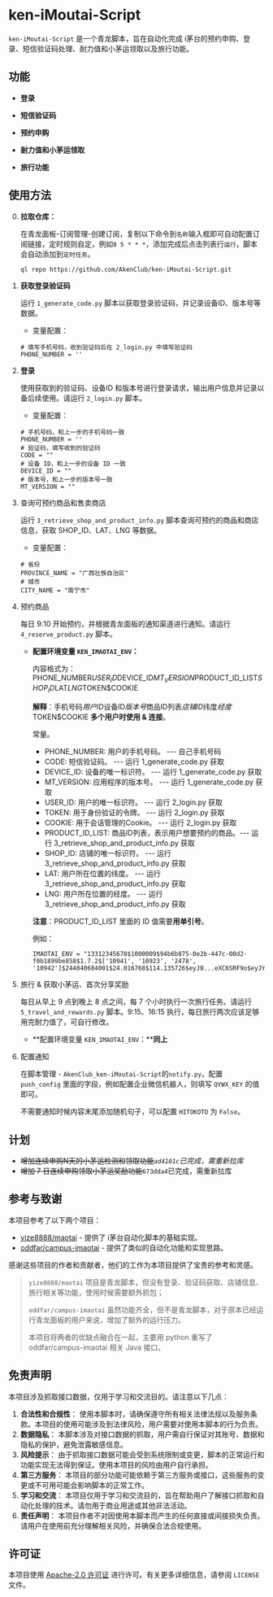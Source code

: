 # ken-iMoutai-Script

`ken-iMoutai-Script` 是一个青龙脚本，旨在自动化完成 i茅台的预约申购、登录、短信验证码处理、耐力值和小茅运领取以及旅行功能。



## 功能

- **登录**

- **短信验证码**

- **预约申购**

- **耐力值和小茅运领取**

- **旅行功能**



## 使用方法

0. **拉取仓库：**

    在青龙面板-订阅管理-创建订阅，复制以下命令到`名称`输入框即可自动配置订阅链接，定时规则自定，例如`0 5 * * *`，添加完成后点击列表行`运行`，脚本会自动添加到`定时任务`。

    ```
    ql repo https://github.com/AkenClub/ken-iMoutai-Script.git
    ```

1. **获取登录验证码**

   运行 `1_generate_code.py` 脚本以获取登录验证码，并记录设备ID、版本号等数据。

   - 变量配置：

   ```
   # 填写手机号码，收到验证码后在 2_login.py 中填写验证码
   PHONE_NUMBER = ''
   ```

2. **登录**

   使用获取到的验证码、设备ID 和版本号进行登录请求，输出用户信息并记录以备后续使用。请运行 `2_login.py` 脚本。

   - 变量配置：


   ```
   # 手机号码，和上一步的手机号码一致
   PHONE_NUMBER = ''
   # 验证码，填写收到的验证码
   CODE = ""
   # 设备 ID，和上一步的设备 ID 一致
   DEVICE_ID = ""
   # 版本号，和上一步的版本号一致
   MT_VERSION = ""
   ```

3. 查询可预约商品和售卖商店

   运行 `3_retrieve_shop_and_product_info.py` 脚本查询可预约的商品和商店信息，获取 SHOP_ID、LAT、LNG 等数据。

   - 变量配置：

   ```
   # 省份
   PROVINCE_NAME = "广西壮族自治区"
   # 城市
   CITY_NAME = "南宁市"
   ```

4. 预约商品

   每日 9:10 开始预约，并根据青龙面板的通知渠道进行通知。请运行 `4_reserve_product.py` 脚本。

   - **配置环境变量 `KEN_IMAOTAI_ENV`：**

     内容格式为：    PHONE_NUMBER$USER_ID$DEVICE_ID$MT_VERSION$PRODUCT_ID_LIST$SHOP_ID$LAT$LN G$TOKEN$COOKIE

     **解释**：手机号码$用户ID$设备ID$版本号$商品ID列表$店铺ID$纬度$经度$TOKEN$COOKIE
     **多个用户时使用 & 连接**。

     常量。
     - PHONE_NUMBER: 用户的手机号码。            --- 自己手机号码
     - CODE: 短信验证码。                                         --- 运行 1_generate_code.py 获取
     - DEVICE_ID: 设备的唯一标识符。                     --- 运行 1_generate_code.py 获取
     - MT_VERSION: 应用程序的版本号。                 --- 运行 1_generate_code.py 获取
     - USER_ID: 用户的唯一标识符。                          --- 运行 2_login.py 获取
     - TOKEN: 用于身份验证的令牌。                          --- 运行 2_login.py 获取
     - COOKIE: 用于会话管理的Cookie。                     --- 运行 2_login.py 获取
     - PRODUCT_ID_LIST: 商品ID列表，表示用户想要预约的商品。--- 运行 3_retrieve_shop_and_product_info.py 获取
     - SHOP_ID: 店铺的唯一标识符。                     --- 运行 3_retrieve_shop_and_product_info.py 获取
     - LAT: 用户所在位置的纬度。                           --- 运行 3_retrieve_shop_and_product_info.py 获取
     - LNG: 用户所在位置的经度。                          --- 运行 3_retrieve_shop_and_product_info.py 获取

     **注意**：PRODUCT_ID_LIST 里面的 ID 值需要**用单引号**。

     例如：

     ```
     IMAOTAI_ENV = "13312345678$1000009$94b6b875-0e2b-447c-00d2-f0b1899be858$1.7.2$['10941', '10923', '2478', '10942']$244040684001$24.016768$114.135726$eyJ0...eXC6SRF9o$eyJYjZi...c1KxcYyk&13412345678$......
     ```

5. 旅行 & 获取小茅运、首次分享奖励

   每日从早上 9 点到晚上 8 点之间，每 7 个小时执行一次旅行任务。请运行 `5_travel_and_rewards.py` 脚本。9:15、16:15 执行，每日旅行两次应该足够用完耐力值了，可自行修改。

   - **配置环境变量 `KEN_IMAOTAI_ENV`：****同上**

6. 配置通知

   在脚本管理 - `AkenClub_ken-iMoutai-Script`的`notify.py`，配置 `push_config` 里面的字段，例如配置企业微信机器人，则填写 `QYWX_KEY` 的值即可。

   不需要通知时候内容末尾添加随机句子，可以配置 `HITOKOTO` 为 `False`。



## 计划

- ~~增加连续申购N天的小茅运检测和领取功能~~*`ad4101c`已完成，需重新拉库*
- ~~增加 7 日连续申购领取小茅运奖励功能~~`673dda4`已完成，需重新拉库



## 参考与致谢

本项目参考了以下两个项目：

- [yize8888/maotai](https://github.com/yize8888/maotai) - 提供了 i茅台自动化脚本的基础实现。
- [oddfar/campus-imaotai](https://github.com/oddfar/campus-imaotai) - 提供了类似的自动化功能和实现思路。

感谢这些项目的作者和贡献者，他们的工作为本项目提供了宝贵的参考和灵感。

>  `yize8888/maotai` 项目是青龙脚本，但没有登录、验证码获取、店铺信息、旅行相关等功能，使用时候需要额外抓包；
>
> `oddfar/campus-imaotai` 虽然功能齐全，但不是青龙脚本，对于原本已经运行青龙面板的用户来说，增加了额外的运行压力。
>
> 本项目将两者的优缺点融合在一起，主要用 python 重写了 oddfar/campus-imaotai 相关 Java 接口。



## 免责声明

本项目涉及抓取接口数据，仅用于学习和交流目的。请注意以下几点：

1. **合法性和合规性**： 使用本脚本时，请确保遵守所有相关法律法规以及服务条款。本项目的使用可能涉及到法律风险，用户需要对使用本脚本的行为负责。
2. **数据隐私**： 本脚本涉及对接口数据的抓取，用户需自行保证对其账号、数据和隐私的保护，避免泄露敏感信息。
3. **风险提示**： 由于抓取接口数据可能会受到系统限制或变更，脚本的正常运行和功能实现无法得到保证。使用本项目的风险由用户自行承担。
4. **第三方服务**： 本项目的部分功能可能依赖于第三方服务或接口，这些服务的变更或不可用可能会影响脚本的正常工作。
5. **学习和交流**： 本项目仅用于学习和交流目的，旨在帮助用户了解接口抓取和自动化处理的技术。请勿用于商业用途或其他非法活动。
6. **责任声明**： 本项目作者不对因使用本脚本而产生的任何直接或间接损失负责。请用户在使用前充分理解相关风险，并确保合法合规使用。



## 许可证

本项目使用 [Apache-2.0 许可证](LICENSE) 进行许可。有关更多详细信息，请参阅 `LICENSE` 文件。
